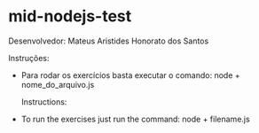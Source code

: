 # mid-nodejs-test
Desenvolvedor: Mateus Aristides Honorato dos Santos

Instruções:
- Para rodar os exercícios basta executar o comando: node + nome_do_arquivo.js

  Instructions:
- To run the exercises just run the command: node + filename.js

  
